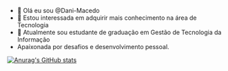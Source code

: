- 👋 Olá eu sou @Dani-Macedo
- 👀 Estou interessada em adquirir mais conhecimento na área de Tecnologia
- 🌱 Atualmente sou estudante de graduação em Gestão de Tecnologia da Informação
- Apaixonada por desafios e desenvolvimento pessoal.

[![Anurag's GitHub stats](https://github-readme-stats.vercel.app/api?Dani-Macedo=anuraghazra)](https://github.com/anuraghazra/github-readme-stats)


